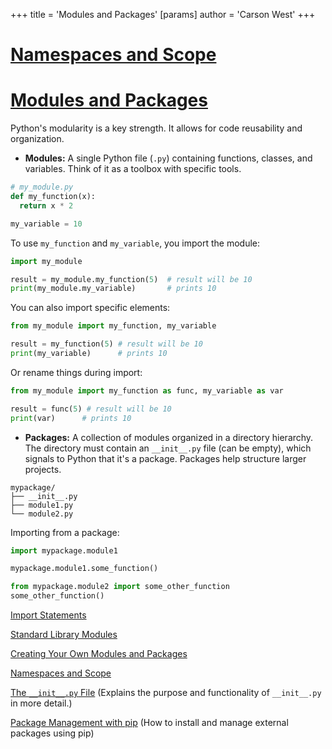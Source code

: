 +++
 title = 'Modules and Packages'
[params]
	author = 'Carson West'
+++
# [Namespaces and Scope](./../namespaces-and-scope/)
# [Modules and Packages](./../modules-and-packages/) 
Python's modularity is a key strength.  It allows for code reusability and organization.

* **Modules:**  A single Python file (`.py`) containing functions, classes, and variables.  Think of it as a toolbox with specific tools.

```python
# my_module.py
def my_function(x):
  return x * 2

my_variable = 10
```

To use `my_function` and `my_variable`, you import the module:

```python
import my_module

result = my_module.my_function(5)  # result will be 10
print(my_module.my_variable)       # prints 10
```

You can also import specific elements:

```python
from my_module import my_function, my_variable

result = my_function(5) # result will be 10
print(my_variable)      # prints 10
```

Or rename things during import:

```python
from my_module import my_function as func, my_variable as var

result = func(5) # result will be 10
print(var)      # prints 10
```


* **Packages:** A collection of modules organized in a directory hierarchy.  The directory must contain an `__init__.py` file (can be empty), which signals to Python that it's a package.  Packages help structure larger projects.

```
mypackage/
├── __init__.py
├── module1.py
└── module2.py
```

Importing from a package:

```python
import mypackage.module1

mypackage.module1.some_function()

from mypackage.module2 import some_other_function
some_other_function()
```

[Import Statements](./../import-statements/)

[Standard Library Modules](./../standard-library-modules/)

[Creating Your Own Modules and Packages](./../creating-your-own-modules-and-packages/)

[Namespaces and Scope](./../namespaces-and-scope/)


[The `__init__.py` File](./../the-`__init__.py`-file/)  (Explains the purpose and functionality of `__init__.py` in more detail.)

[Package Management with pip](./../package-management-with-pip/) (How to install and manage external packages using pip)
